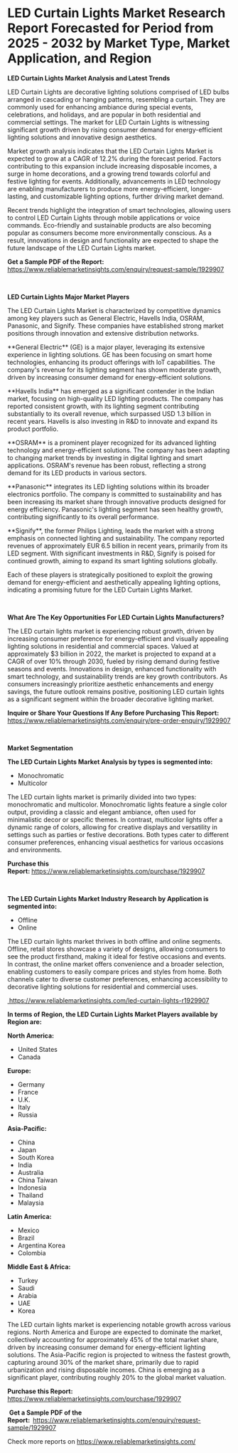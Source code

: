 <p><h1>LED Curtain Lights Market Research Report Forecasted for Period from 2025 -  2032 by Market Type, Market Application, and Region</h1></p><p><strong>LED Curtain Lights Market Analysis and Latest Trends</strong></p>
<p><p>LED Curtain Lights are decorative lighting solutions comprised of LED bulbs arranged in cascading or hanging patterns, resembling a curtain. They are commonly used for enhancing ambiance during special events, celebrations, and holidays, and are popular in both residential and commercial settings. The market for LED Curtain Lights is witnessing significant growth driven by rising consumer demand for energy-efficient lighting solutions and innovative design aesthetics.</p><p>Market growth analysis indicates that the LED Curtain Lights Market is expected to grow at a CAGR of 12.2% during the forecast period. Factors contributing to this expansion include increasing disposable incomes, a surge in home decorations, and a growing trend towards colorful and festive lighting for events. Additionally, advancements in LED technology are enabling manufacturers to produce more energy-efficient, longer-lasting, and customizable lighting options, further driving market demand.</p><p>Recent trends highlight the integration of smart technologies, allowing users to control LED Curtain Lights through mobile applications or voice commands. Eco-friendly and sustainable products are also becoming popular as consumers become more environmentally conscious. As a result, innovations in design and functionality are expected to shape the future landscape of the LED Curtain Lights market.</p></p>
<p><strong>Get a Sample PDF of the Report:&nbsp;</strong> <a href="https://www.reliablemarketinsights.com/enquiry/request-sample/1929907?utm_campaign=2129&utm_medium=2&utm_source=Github&utm_content=ia&utm_term=11022025&utm_id=led-curtain-lights">https://www.reliablemarketinsights.com/enquiry/request-sample/1929907</a></p>
<p>&nbsp;</p>
<p><strong>LED Curtain Lights Major Market Players</strong></p>
<p><p>The LED Curtain Lights Market is characterized by competitive dynamics among key players such as General Electric, Havells India, OSRAM, Panasonic, and Signify. These companies have established strong market positions through innovation and extensive distribution networks.</p><p>**General Electric** (GE) is a major player, leveraging its extensive experience in lighting solutions. GE has been focusing on smart home technologies, enhancing its product offerings with IoT capabilities. The company's revenue for its lighting segment has shown moderate growth, driven by increasing consumer demand for energy-efficient solutions.</p><p>**Havells India** has emerged as a significant contender in the Indian market, focusing on high-quality LED lighting products. The company has reported consistent growth, with its lighting segment contributing substantially to its overall revenue, which surpassed USD 1.3 billion in recent years. Havells is also investing in R&D to innovate and expand its product portfolio.</p><p>**OSRAM** is a prominent player recognized for its advanced lighting technology and energy-efficient solutions. The company has been adapting to changing market trends by investing in digital lighting and smart applications. OSRAM's revenue has been robust, reflecting a strong demand for its LED products in various sectors.</p><p>**Panasonic** integrates its LED lighting solutions within its broader electronics portfolio. The company is committed to sustainability and has been increasing its market share through innovative products designed for energy efficiency. Panasonic's lighting segment has seen healthy growth, contributing significantly to its overall performance.</p><p>**Signify**, the former Philips Lighting, leads the market with a strong emphasis on connected lighting and sustainability. The company reported revenues of approximately EUR 6.5 billion in recent years, primarily from its LED segment. With significant investments in R&D, Signify is poised for continued growth, aiming to expand its smart lighting solutions globally.</p><p>Each of these players is strategically positioned to exploit the growing demand for energy-efficient and aesthetically appealing lighting options, indicating a promising future for the LED Curtain Lights Market.</p></p>
<p>&nbsp;</p>
<p><strong>What Are The Key Opportunities For LED Curtain Lights Manufacturers?</strong></p>
<p><p>The LED curtain lights market is experiencing robust growth, driven by increasing consumer preference for energy-efficient and visually appealing lighting solutions in residential and commercial spaces. Valued at approximately $3 billion in 2022, the market is projected to expand at a CAGR of over 10% through 2030, fueled by rising demand during festive seasons and events. Innovations in design, enhanced functionality with smart technology, and sustainability trends are key growth contributors. As consumers increasingly prioritize aesthetic enhancements and energy savings, the future outlook remains positive, positioning LED curtain lights as a significant segment within the broader decorative lighting market.</p></p>
<p><strong>Inquire or Share Your Questions If Any Before Purchasing This Report:</strong> <a href="https://www.reliablemarketinsights.com/enquiry/pre-order-enquiry/1929907?utm_campaign=2129&utm_medium=2&utm_source=Github&utm_content=ia&utm_term=11022025&utm_id=led-curtain-lights">https://www.reliablemarketinsights.com/enquiry/pre-order-enquiry/1929907</a></p>
<p>&nbsp;</p>
<p><strong>Market Segmentation</strong></p>
<p><strong>The LED Curtain Lights Market Analysis by types is segmented into:</strong></p>
<p><ul><li>Monochromatic</li><li>Multicolor</li></ul></p>
<p><p>The LED curtain lights market is primarily divided into two types: monochromatic and multicolor. Monochromatic lights feature a single color output, providing a classic and elegant ambiance, often used for minimalistic decor or specific themes. In contrast, multicolor lights offer a dynamic range of colors, allowing for creative displays and versatility in settings such as parties or festive decorations. Both types cater to different consumer preferences, enhancing visual aesthetics for various occasions and environments.</p></p>
<p><strong>Purchase this Report:&nbsp;</strong><a href="https://www.reliablemarketinsights.com/purchase/1929907?utm_campaign=2129&utm_medium=2&utm_source=Github&utm_content=ia&utm_term=11022025&utm_id=led-curtain-lights">https://www.reliablemarketinsights.com/purchase/1929907</a></p>
<p>&nbsp;</p>
<p><strong>The LED Curtain Lights Market Industry Research by Application is segmented into:</strong></p>
<p><ul><li>Offline</li><li>Online</li></ul></p>
<p><p>The LED curtain lights market thrives in both offline and online segments. Offline, retail stores showcase a variety of designs, allowing consumers to see the product firsthand, making it ideal for festive occasions and events. In contrast, the online market offers convenience and a broader selection, enabling customers to easily compare prices and styles from home. Both channels cater to diverse customer preferences, enhancing accessibility to decorative lighting solutions for residential and commercial uses.</p></p>
<p><a href="https://www.reliablemarketinsights.com/led-curtain-lights-r1929907?utm_campaign=2129&utm_medium=2&utm_source=Github&utm_content=ia&utm_term=11022025&utm_id=led-curtain-lights">&nbsp;https://www.reliablemarketinsights.com/led-curtain-lights-r1929907</a></p>
<p><strong>In terms of Region, the LED Curtain Lights Market Players available by Region are:</strong></p>
<p>
    <p> <strong> North America: </strong>
        <ul>
            <li>United States</li>
            <li>Canada</li>
        </ul>
        </p> 
    <p> <strong> Europe: </strong>
        <ul>
            <li>Germany</li>
            <li>France</li>
            <li>U.K.</li>
            <li>Italy</li>
            <li>Russia</li>
        </ul>
        </p> 
    <p> <strong> Asia-Pacific: </strong>
        <ul>
            <li>China</li>
            <li>Japan</li>
            <li>South Korea</li>
            <li>India</li>
            <li>Australia</li>
            <li>China Taiwan</li>
            <li>Indonesia</li>
            <li>Thailand</li>
            <li>Malaysia</li>
        </ul>
        </p> 
    <p> <strong> Latin America: </strong>
        <ul>
            <li>Mexico</li>
            <li>Brazil</li>
            <li>Argentina Korea</li>
            <li>Colombia</li>
        </ul>
        </p> 
    <p> <strong> Middle East & Africa: </strong>
        <ul>
            <li>Turkey</li>
            <li>Saudi</li>
            <li>Arabia</li>
            <li>UAE</li>
            <li>Korea</li>
        </ul>
    </p>
    </p>
<p><p>The LED curtain lights market is experiencing notable growth across various regions. North America and Europe are expected to dominate the market, collectively accounting for approximately 45% of the total market share, driven by increasing consumer demand for energy-efficient lighting solutions. The Asia-Pacific region is projected to witness the fastest growth, capturing around 30% of the market share, primarily due to rapid urbanization and rising disposable incomes. China is emerging as a significant player, contributing roughly 20% to the global market valuation.</p></p>
<p><strong>Purchase this Report: </strong><a href="https://www.reliablemarketinsights.com/purchase/1929907?utm_campaign=2129&utm_medium=2&utm_source=Github&utm_content=ia&utm_term=11022025&utm_id=led-curtain-lights">https://www.reliablemarketinsights.com/purchase/1929907</a></p>
<p>&nbsp;<strong>Get a Sample PDF of the Report:&nbsp;&nbsp;</strong><a href="https://www.reliablemarketinsights.com/enquiry/request-sample/1929907?utm_campaign=2129&utm_medium=2&utm_source=Github&utm_content=ia&utm_term=11022025&utm_id=led-curtain-lights">https://www.reliablemarketinsights.com/enquiry/request-sample/1929907</a></p>
<p><strong></strong></p>
<p>Check more reports on <a href="https://www.reliablemarketinsights.com/?utm_campaign=2129&utm_medium=2&utm_source=Github&utm_content=ia&utm_term=11022025&utm_id=led-curtain-lights">https://www.reliablemarketinsights.com/</a></p>